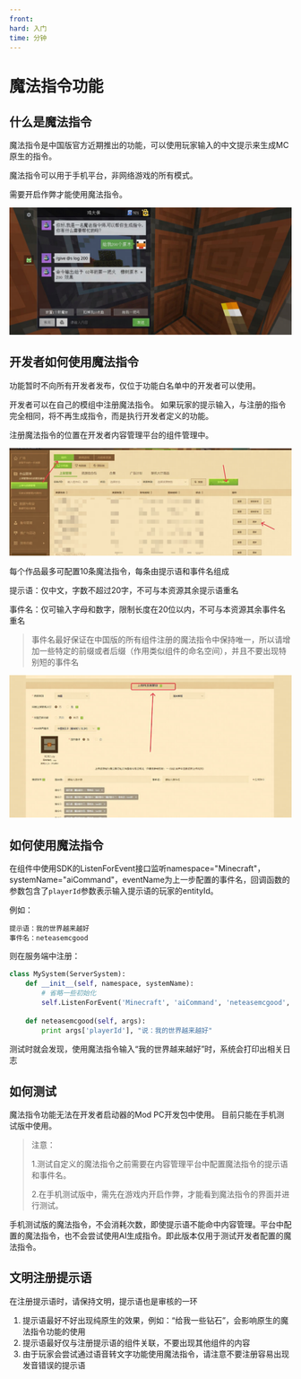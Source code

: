 ```yaml
---
front: 
hard: 入门
time: 分钟
---
```


# <span id="魔法指令功能"></span>魔法指令功能

## 什么是魔法指令

魔法指令是中国版官方近期推出的功能，可以使用玩家输入的中文提示来生成MC原生的指令。

魔法指令可以用于手机平台，非网络游戏的所有模式。

需要开启作弊才能使用魔法指令。

![](./picture/mfzl.png)

## 开发者如何使用魔法指令

功能暂时不向所有开发者发布，仅位于功能白名单中的开发者可以使用。

开发者可以在自己的模组中注册魔法指令。
如果玩家的提示输入，与注册的指令完全相同，将不再生成指令，而是执行开发者定义的功能。

注册魔法指令的位置在开发者内容管理平台的组件管理中。

![](./picture/mfzlkp1.png)

每个作品最多可配置10条魔法指令，每条由提示语和事件名组成

提示语：仅中文，字数不超过20字，不可与本资源其余提示语重名	

事件名：仅可输入字母和数字，限制长度在20位以内，不可与本资源其余事件名重名	

> 事件名最好保证在中国版的所有组件注册的魔法指令中保持唯一，所以请增加一些特定的前缀或者后缀（作用类似组件的命名空间），并且不要出现特别短的事件名

![](./picture/mfzlkp2.png)

## 如何使用魔法指令

在组件中使用SDK的ListenForEvent接口监听namespace="Minecraft"，systemName="aiCommand"，eventName为上一步配置的事件名，回调函数的参数包含了`playerId`参数表示输入提示语的玩家的entityId。

例如：

	提示语：我的世界越来越好
	事件名：neteasemcgood

则在服务端中注册：

```python
class MySystem(ServerSystem):
    def __init__(self, namespace, systemName):
        # 省略一些初始化
        self.ListenForEvent('Minecraft', 'aiCommand', 'neteasemcgood', self, self.neteasemcgood)
        
    def neteasemcgood(self, args):
        print args['playerId'], "说：我的世界越来越好"
```

测试时就会发现，使用魔法指令输入“我的世界越来越好”时，系统会打印出相关日志	

## 如何测试

魔法指令功能无法在开发者启动器的Mod PC开发包中使用。
目前只能在手机测试版中使用。

> 注意：
> 
> 1.测试自定义的魔法指令之前需要在内容管理平台中配置魔法指令的提示语和事件名。
> 
> 2.在手机测试版中，需先在游戏内开启作弊，才能看到魔法指令的界面并进行测试。

手机测试版的魔法指令，不会消耗次数，即使提示语不能命中内容管理。平台中配置的魔法指令，也不会尝试使用AI生成指令。即此版本仅用于测试开发者配置的魔法指令。

## 文明注册提示语

在注册提示语时，请保持文明，提示语也是审核的一环

1. 提示语最好不好出现纯原生的效果，例如：“给我一些钻石”，会影响原生的魔法指令功能的使用
2. 提示语最好仅与注册提示语的组件关联，不要出现其他组件的内容
3. 由于玩家会尝试通过语音转文字功能使用魔法指令，请注意不要注册容易出现发音错误的提示语